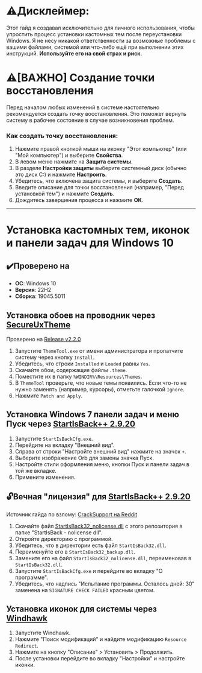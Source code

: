 # ⚠️**Дисклеймер:**
Этот гайд я создавал исключительно для личного использования, чтобы упростить процесс установки кастомных тем после переустановки Windows. Я не несу никакой ответственности за возможные проблемы с вашими файлами, системой или что-либо ещё при выполнении этих инструкций. **Используйте его на свой страх и риск.**

# ⚠️[ВАЖНО] Создание точки восстановления 

Перед началом любых изменений в системе настоятельно рекомендуется создать точку восстановления. Это поможет вернуть систему в рабочее состояние в случае возникновения проблем. 

### Как создать точку восстановления:

1. Нажмите правой кнопкой мыши на иконку "Этот компьютер" (или "Мой компьютер") и выберите **Свойства**.
2. В левом меню нажмите на **Защита системы**.
3. В разделе **Настройки защиты** выберите системный диск (обычно это диск C:) и нажмите **Настроить**.
4. Убедитесь, что включена защита системы, и выберите **Создать**.
5. Введите описание для точки восстановления (например, "Перед установкой тем") и нажмите **Создать**.
6. Дождитесь завершения процесса и нажмите **ОК**.

---

# Установка кастомных тем, иконок и панели задач для Windows 10

## ✔️Проверено на
- **ОС**: Windows 10
- **Версия**: 22H2
- **Сборка**: 19045.5011

## Установка обоев на проводник через [SecureUxTheme](https://github.com/namazso/SecureUxTheme)
Проверено на [Release v2.2.0](https://github.com/namazso/SecureUxTheme/releases/tag/v2.2.0)

1. Запустите `ThemeTool.exe` от имени администратора и пропатчите систему через кнопку `Install`.
2. Убедитесь, что строки `Installed` и `Loaded` равны `Yes`.
3. Скачайте обои, содержащие файлы `.theme`.
4. Поместите их в папку `%WINDIR%\Resources\Themes`.
5. В `ThemeTool` проверьте, что новые темы появились. Если что-то не нужно заменять (например, курсоры), отметьте галочкой `Ignore`.
6. Нажмите `Patch and Apply`.

## Установка Windows 7 панели задач и меню Пуск через [StartIsBack++ 2.9.20](https://www.startisback.com/)
1. Запустите `StartIsBackCfg.exe`.
2. Перейдите на вкладку "Внешний вид".
3. Справа от строки "Настройте внешний вид" нажмите на значок `+`.
4. Выберите изображение Orb для замены значка Пуск.
5. Настройте стили оформления меню, кнопки Пуск и панели задач в той же вкладке.
6. Примените изменения.

## 🔓Вечная "лицензия" для [StartIsBack++ 2.9.20](https://www.startisback.com/)
Источник гайда по взлому: [CrackSupport на Reddit](https://www.reddit.com/r/CrackSupport/comments/xpff73/startallback/)

1. Скачайте файл [StartIsBack32_nolicense.dll](https://github.com/CallMeShepard/win10-themes-installation/raw/refs/heads/main/StartIsBack%20-%20nolicense%20dll/StartIsBack32_nolicense.dll) с этого репозитория в папке "StartIsBack - nolicense dll".
2. Откройте директорию с программой. 
3. Убедитесь, что в директории есть файл `StartIsBack32.dll`. 
4. Переименуйте его в `StartIsBack32_backup.dll`.
5. Замените его на файл `StartIsBack32_nolicense.dll`, переименовав в `StartIsBack32.dll`.
6. Запустите `StartIsBackCfg.exe` и перейдите во вкладку "О программе".
7. Убедитесь, что надпись "Испытание программы. Осталось дней: 30" заменена на `SIGNATURE CHECK FAILED` красным цветом.

## Установка иконок для системы через [Windhawk](https://windhawk.net/)
1. Запустите Windhawk.
2. Нажмите "Поиск модификаций" и найдите модификацию `Resource Redirect`.
3. Нажмите на кнопку "Описание" > Установить > Продолжить.
4. После установки перейдите во вкладку "Настройки" и настройте иконки.
